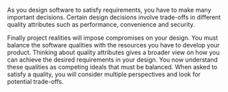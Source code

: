 As you design software to satisfy requirements, you have to make many important decisions. Certain design decisions involve trade-offs in different quality attributes such as performance, convenience and security. 

Finally project realities will impose compromises on your design. You must balance the software qualities with the resources you have to develop your product. Thinking about quality attributes gives a broader view on how you can achieve the desired requirements in your design. You now understand these qualities as competing ideals that must be balanced. When asked to satisfy a quality, you will consider multiple perspectives and look for potential trade-offs.
